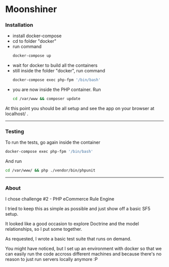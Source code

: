 # Moonshiner

### Installation
- install docker-compose
- cd to folder "docker"
- run command
    ```sh
    docker-compose up
    ```
- wait for docker to build all the containers
- still inside the folder "docker", run command
    ```sh
    docker-compose exec php-fpm '/bin/bash'
    ```
- you are now inside the PHP container. Run
    ```sh
    cd /var/www && composer update
    ```
    
At this point you should be all setup and see the app on your browser at localhost/ .

----
### Testing


To run the tests, go again inside the container
```sh
docker-compose exec php-fpm '/bin/bash'
```
And run
```sh
cd /var/www/ && php ./vendor/bin/phpunit
```

----

### About

I chose challenge #2 - PHP eCommerce Rule Engine

I tried to keep this as simple as possible and just show off a basic SF5 setup.

It looked like a good occasion to explore Doctrine and the model relationships, so I put some together.

As requested, I wrote a basic test suite that runs on demand.

You might have noticed, but I set up an environment with docker so that we can easily run the code accross different machines and because there's no reason to just run servers locally anymore :P

